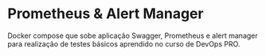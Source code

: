 # Prometheus & Alert Manager
Docker compose que sobe aplicação Swagger, Prometheus e alert manager para realização de testes básicos aprendido no curso de DevOps PRO.
